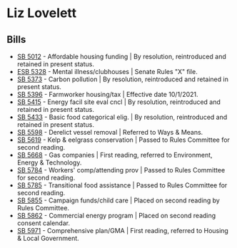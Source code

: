 # Liz Lovelett
## Bills
* [SB 5012](/bill/2021-22/sb/5012/) - Affordable housing funding | By resolution, reintroduced and retained in present status.
* [ESB 5328](/bill/2021-22/esb/5328/) - Mental illness/clubhouses | Senate Rules "X" file.
* [SB 5373](/bill/2021-22/sb/5373/) - Carbon pollution | By resolution, reintroduced and retained in present status.
* [SB 5396](/bill/2021-22/sb/5396/) - Farmworker housing/tax | Effective date 10/1/2021.
* [SB 5415](/bill/2021-22/sb/5415/) - Energy facil site eval cncl | By resolution, reintroduced and retained in present status.
* [SB 5433](/bill/2021-22/sb/5433/) - Basic food categorical elig. | By resolution, reintroduced and retained in present status.
* [SB 5598](/bill/2021-22/sb/5598/) - Derelict vessel removal | Referred to Ways & Means.
* [SB 5619](/bill/2021-22/sb/5619/) - Kelp & eelgrass conservation | Passed to Rules Committee for second reading.
* [SB 5668](/bill/2021-22/sb/5668/) - Gas companies | First reading, referred to Environment, Energy & Technology.
* [SB 5784](/bill/2021-22/sb/5784/) - Workers' comp/attending prov | Passed to Rules Committee for second reading.
* [SB 5785](/bill/2021-22/sb/5785/) - Transitional food assistance | Passed to Rules Committee for second reading.
* [SB 5855](/bill/2021-22/sb/5855/) - Campaign funds/child care | Placed on second reading by Rules Committee.
* [SB 5862](/bill/2021-22/sb/5862/) - Commercial energy program | Placed on second reading consent calendar.
* [SB 5971](/bill/2021-22/sb/5971/) - Comprehensive plan/GMA | First reading, referred to Housing & Local Government.
